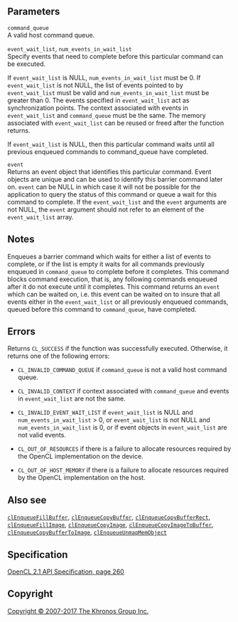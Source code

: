 
## Parameters

`command_queue`  
A valid host command queue.

`event_wait_list`, `num_events_in_wait_list`  
Specify events that need to complete before this particular command can
be executed.

If `event_wait_list` is NULL, `num_events_in_wait_list` must be 0. If
`event_wait_list` is not NULL, the list of events pointed to by
`event_wait_list` must be valid and `num_events_in_wait_list` must be
greater than 0. The events specified in `event_wait_list` act as
synchronization points. The context associated with events in
`event_wait_list` and `command_queue` must be the same. The memory
associated with `event_wait_list` can be reused or freed after the
function returns.

If `event_wait_list` is NULL, then this particular command waits until
all previous enqueued commands to command\_queue have completed.

`event`  
Returns an event object that identifies this particular command. Event
objects are unique and can be used to identify this barrier command
later on. `event` can be NULL in which case it will not be possible for
the application to query the status of this command or queue a wait for
this command to complete. If the `event_wait_list` and the `event`
arguments are not NULL, the `event` argument should not refer to an
element of the `event_wait_list` array.

## Notes

Enqueues a barrier command which waits for either a list of events to
complete, or if the list is empty it waits for all commands previously
enqueued in `command_queue` to complete before it completes. This
command blocks command execution, that is, any following commands
enqueued after it do not execute until it completes. This command
returns an `event` which can be waited on, i.e. this event can be waited
on to insure that all events either in the `event_wait_list` or all
previously enqueued commands, queued before this command to
`command_queue`, have completed.

## Errors

Returns `CL_SUCCESS` if the function was successfully executed.
Otherwise, it returns one of the following errors:

-   `CL_INVALID_COMMAND_QUEUE` if `command_queue` is not a valid host
    command queue.

-   `CL_INVALID_CONTEXT` if context associated with `command_queue` and
    events in `event_wait_list` are not the same.

-   `CL_INVALID_EVENT_WAIT_LIST` if `event_wait_list` is NULL and
    `num_events_in_wait_list` > 0, or `event_wait_list` is not NULL and
    `num_events_in_wait_list` is 0, or if event objects in
    `event_wait_list` are not valid events.

-   `CL_OUT_OF_RESOURCES` if there is a failure to allocate resources
    required by the OpenCL implementation on the device.

-   `CL_OUT_OF_HOST_MEMORY` if there is a failure to allocate resources
    required by the OpenCL implementation on the host.

## Also see

[`clEnqueueFillBuffer`](clEnqueueFillBuffer.html),
[`clEnqueueCopyBuffer`](clEnqueueCopyBuffer.html),
[`clEnqueueCopyBufferRect`](clEnqueueCopyBufferRect.html),
[`clEnqueueFillImage`](clEnqueueFillImage.html),
[`clEnqueueCopyImage`](clEnqueueCopyImage.html),
[`clEnqueueCopyImageToBuffer`](clEnqueueCopyImageToBuffer.html),
[`clEnqueueCopyBufferToImage`](clEnqueueCopyBufferToImage.html),
[`clEnqueueUnmapMemObject`](clEnqueueUnmapMemObject.html)

## Specification

[OpenCL 2.1 API Specification, page
260](https://www.khronos.org/registry/cl/specs/opencl-2.1.pdf#page=260)

## Copyright

[Copyright © 2007-2017 The Khronos Group Inc.](copyright.html)
